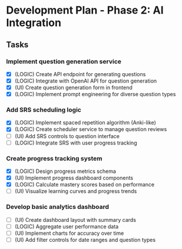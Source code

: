 # Development Plan - Phase 2: AI Integration

## Tasks

### Implement question generation service
- [x] (LOGIC) Create API endpoint for generating questions
- [x] (LOGIC) Integrate with OpenAI API for question generation
- [x] (UI) Create question generation form in frontend
- [x] (LOGIC) Implement prompt engineering for diverse question types

### Add SRS scheduling logic
- [x] (LOGIC) Implement spaced repetition algorithm (Anki-like)
- [x] (LOGIC) Create scheduler service to manage question reviews
- [ ] (UI) Add SRS controls to question interface
- [ ] (LOGIC) Integrate SRS with user progress tracking

### Create progress tracking system
- [x] (LOGIC) Design progress metrics schema
- [x] (UI) Implement progress dashboard components
- [x] (LOGIC) Calculate mastery scores based on performance
- [ ] (UI) Visualize learning curves and progress trends

### Develop basic analytics dashboard
- [ ] (UI) Create dashboard layout with summary cards
- [ ] (LOGIC) Aggregate user performance data
- [ ] (UI) Implement charts for accuracy over time
- [ ] (UI) Add filter controls for date ranges and question types